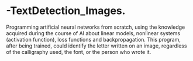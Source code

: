 # -TextDetection_Images.
Programming artificial neural networks from scratch, using the knowledge acquired during the course of AI about linear models, nonlinear systems (activation function), loss functions and backpropagation. This program, after being trained, could identify the letter written on an image, regardless of the calligraphy used, the font, or the person who wrote it. 
